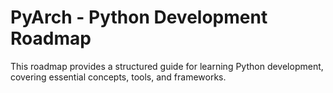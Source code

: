 # PyArch - Python Development Roadmap

This roadmap provides a structured guide for learning Python development, covering essential concepts, tools, and frameworks.
